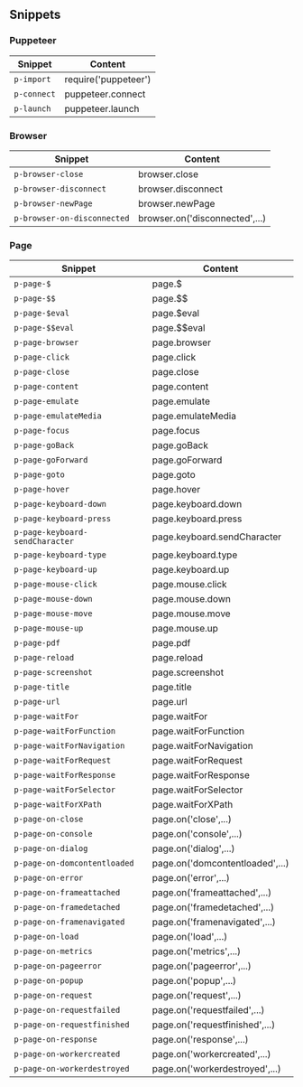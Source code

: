 ## Snippets

### Puppeteer

| Snippet     | Content              |
| ----------- | -------------------- |
| `p-import`  | require('puppeteer') |
| `p-connect` | puppeteer.connect    |
| `p-launch`  | puppeteer.launch     |

### Browser

| Snippet                     | Content                        |
| --------------------------- | ------------------------------ |
| `p-browser-close`           | browser.close                  |
| `p-browser-disconnect`      | browser.disconnect             |
| `p-browser-newPage`         | browser.newPage                |
| `p-browser-on-disconnected` | browser.on('disconnected',...) |

### Page

| Snippet                         | Content                         |
| ------------------------------- | ------------------------------- |
| `p-page-$`                      | page.\$                         |
| `p-page-$$`                     | page.\$\$                       |
| `p-page-$eval`                  | page.\$eval                     |
| `p-page-$$eval`                 | page.\$\$eval                   |
| `p-page-browser`                | page.browser                    |
| `p-page-click`                  | page.click                      |
| `p-page-close`                  | page.close                      |
| `p-page-content`                | page.content                    |
| `p-page-emulate`                | page.emulate                    |
| `p-page-emulateMedia`           | page.emulateMedia               |
| `p-page-focus`                  | page.focus                      |
| `p-page-goBack`                 | page.goBack                     |
| `p-page-goForward`              | page.goForward                  |
| `p-page-goto`                   | page.goto                       |
| `p-page-hover`                  | page.hover                      |
| `p-page-keyboard-down`          | page.keyboard.down              |
| `p-page-keyboard-press`         | page.keyboard.press             |
| `p-page-keyboard-sendCharacter` | page.keyboard.sendCharacter     |
| `p-page-keyboard-type`          | page.keyboard.type              |
| `p-page-keyboard-up`            | page.keyboard.up                |
| `p-page-mouse-click`            | page.mouse.click                |
| `p-page-mouse-down`             | page.mouse.down                 |
| `p-page-mouse-move`             | page.mouse.move                 |
| `p-page-mouse-up`               | page.mouse.up                   |
| `p-page-pdf`                    | page.pdf                        |
| `p-page-reload`                 | page.reload                     |
| `p-page-screenshot`             | page.screenshot                 |
| `p-page-title`                  | page.title                      |
| `p-page-url`                    | page.url                        |
| `p-page-waitFor`                | page.waitFor                    |
| `p-page-waitForFunction`        | page.waitForFunction            |
| `p-page-waitForNavigation`      | page.waitForNavigation          |
| `p-page-waitForRequest`         | page.waitForRequest             |
| `p-page-waitForResponse`        | page.waitForResponse            |
| `p-page-waitForSelector`        | page.waitForSelector            |
| `p-page-waitForXPath`           | page.waitForXPath               |
| `p-page-on-close`               | page.on('close',...)            |
| `p-page-on-console`             | page.on('console',...)          |
| `p-page-on-dialog`              | page.on('dialog',...)           |
| `p-page-on-domcontentloaded`    | page.on('domcontentloaded',...) |
| `p-page-on-error`               | page.on('error',...)            |
| `p-page-on-frameattached`       | page.on('frameattached',...)    |
| `p-page-on-framedetached`       | page.on('framedetached',...)    |
| `p-page-on-framenavigated`      | page.on('framenavigated',...)   |
| `p-page-on-load`                | page.on('load',...)             |
| `p-page-on-metrics`             | page.on('metrics',...)          |
| `p-page-on-pageerror`           | page.on('pageerror',...)        |
| `p-page-on-popup`               | page.on('popup',...)            |
| `p-page-on-request`             | page.on('request',...)          |
| `p-page-on-requestfailed`       | page.on('requestfailed',...)    |
| `p-page-on-requestfinished`     | page.on('requestfinished',...)  |
| `p-page-on-response`            | page.on('response',...)         |
| `p-page-on-workercreated`       | page.on('workercreated',...)    |
| `p-page-on-workerdestroyed`     | page.on('workerdestroyed',...)  |
